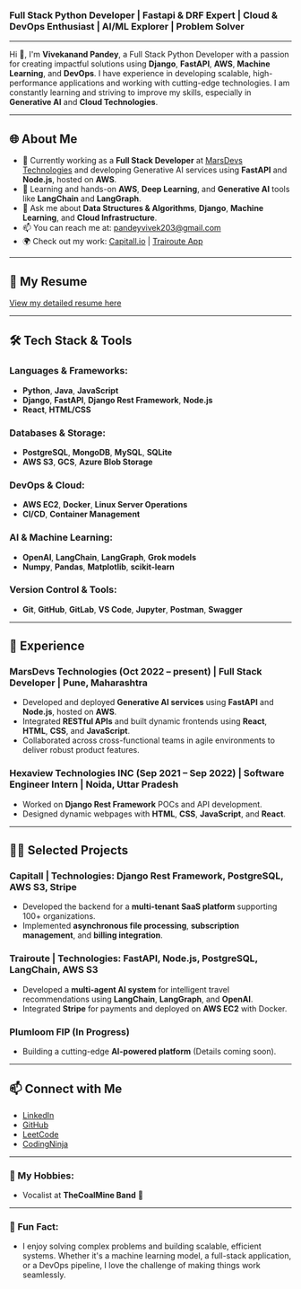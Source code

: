 

### Full Stack Python Developer | Fastapi & DRF Expert | Cloud & DevOps Enthusiast | AI/ML Explorer | Problem Solver

---

Hi 👋, I'm **Vivekanand Pandey**, a Full Stack Python Developer with a passion for creating impactful solutions using **Django**, **FastAPI**, **AWS**, **Machine Learning**, and **DevOps**. I have experience in developing scalable, high-performance applications and working with cutting-edge technologies. I am constantly learning and striving to improve my skills, especially in **Generative AI** and **Cloud Technologies**.

---

## 🌐 About Me
- 🔭 Currently working as a **Full Stack Developer** at [MarsDevs Technologies](https://www.marsdevs.com) and developing Generative AI services using **FastAPI** and **Node.js**, hosted on **AWS**.
- 🌱 Learning and hands-on **AWS**, **Deep Learning**, and **Generative AI** tools like **LangChain** and **LangGraph**.
- 💬 Ask me about **Data Structures & Algorithms**, **Django**, **Machine Learning**, and **Cloud Infrastructure**.
- 📫 You can reach me at: [pandeyvivek203@gmail.com](mailto:pandeyvivek203@gmail.com)
- 🌍 Check out my work: [Capitall.io](https://www.capitall.io) | [Trairoute App](https://apps.apple.com/in/app/trairoute/id6481530765)

---

## 📄 My Resume
[View my detailed resume here](https://drive.google.com/file/d/1yfZQ66TSp6RIZl7a8Aj-JN6wZQHQgZLi/view?usp=sharing)

---

## 🛠️ Tech Stack & Tools
### **Languages & Frameworks:**
- **Python**, **Java**, **JavaScript**
- **Django**, **FastAPI**, **Django Rest Framework**, **Node.js**
- **React**, **HTML/CSS**

### **Databases & Storage:**
- **PostgreSQL**, **MongoDB**, **MySQL**, **SQLite**
- **AWS S3**, **GCS**, **Azure Blob Storage**

### **DevOps & Cloud:**
- **AWS EC2**, **Docker**, **Linux Server Operations**
- **CI/CD**, **Container Management**

### **AI & Machine Learning:**
- **OpenAI**, **LangChain**, **LangGraph**, **Grok models**
- **Numpy**, **Pandas**, **Matplotlib**, **scikit-learn**

### **Version Control & Tools:**
- **Git**, **GitHub**, **GitLab**, **VS Code**, **Jupyter**, **Postman**, **Swagger**

---

## 💼 Experience

### **MarsDevs Technologies** (Oct 2022 – present) | **Full Stack Developer** | Pune, Maharashtra
- Developed and deployed **Generative AI services** using **FastAPI** and **Node.js**, hosted on **AWS**.
- Integrated **RESTful APIs** and built dynamic frontends using **React**, **HTML**, **CSS**, and **JavaScript**.
- Collaborated across cross-functional teams in agile environments to deliver robust product features.

### **Hexaview Technologies INC** (Sep 2021 – Sep 2022) | **Software Engineer Intern** | Noida, Uttar Pradesh
- Worked on **Django Rest Framework** POCs and API development.
- Designed dynamic webpages with **HTML**, **CSS**, **JavaScript**, and **React**.

---

## 🧑‍💻 Selected Projects

### **Capitall** | Technologies: **Django Rest Framework**, **PostgreSQL**, **AWS S3**, **Stripe**
- Developed the backend for a **multi-tenant SaaS platform** supporting 100+ organizations.
- Implemented **asynchronous file processing**, **subscription management**, and **billing integration**.

### **Trairoute** | Technologies: **FastAPI**, **Node.js**, **PostgreSQL**, **LangChain**, **AWS S3**
- Developed a **multi-agent AI system** for intelligent travel recommendations using **LangChain**, **LangGraph**, and **OpenAI**.
- Integrated **Stripe** for payments and deployed on **AWS EC2** with Docker.

### **Plumloom FIP** (In Progress)
- Building a cutting-edge **AI-powered platform** (Details coming soon).

---

## 📫 Connect with Me
- [LinkedIn](https://www.linkedin.com/in/vivekanand-pandey-b970491b0/)
- [GitHub](https://github.com/vivekanand321)
- [LeetCode](https://leetcode.com/u/vivekanand_pandey/)
- [CodingNinja](https://www.naukri.com/code360/profile/059f0966-ef9a-45a7-bec1-2167a14765ce)

---

### 🔧 My Hobbies:
- Vocalist at **TheCoalMine Band** 🎤

---

### 💬 Fun Fact:
- I enjoy solving complex problems and building scalable, efficient systems. Whether it's a machine learning model, a full-stack application, or a DevOps pipeline, I love the challenge of making things work seamlessly.
